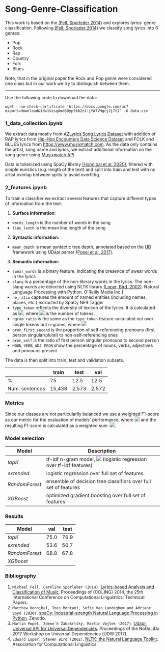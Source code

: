 # Song-Genre-Classification

This work is based on the [(Fell, Sporleder 2014)](#1) and explores lyrics' genre classification. Following [(Fell, Sporleder 2014)](#1) we classify song lyrics into 6 genres:
- Pop 
- Rock
- Rap
- Country
- Folk      
- Blues

Note, that in the original paper the Rock and Pop genre were considered one class but in our work we try to distinguish between them.

---
Use the following code to download the data:

``` 
wget --no-check-certificate 'https://docs.google.com/uc?export=download&id=1VzsqUodB0yp5kb2zi-jYA7VMgcjJj7tI' -O data.csv
```

### 1_data_collection.ipynb
We extract data mostly from [AZLyrics Song Lyrics Dataset](https://www.kaggle.com/albertsuarez/azlyrics) with addition of RAP lyrics from [Hip-Hop Encounters Data Science Dataset](https://www.kaggle.com/rikdifos/rap-lyrics) and FOLK and BLUES lyrics from https://www.musixmatch.com.
As the data only contains the artist, song name and lyrics, we extraxt additional information on the song genre using [Musixmatch API](https://developer.musixmatch.com) 

Data is tokenized using SpaCy library [(Honnibal et al. 2020)](#2), filtered with simple euristics (e.g. length of the text) and split into train and test with no artist overlap between splits to avoid overfittig.


### 2_features.ipynb
To train a classifier we extract several features that capture different types of information from the text:
1. **Surface information:**
  - ```words_length``` is the number of words in the song
  - ```line_lenth``` is the mean line length of the song 
2. **Syntactic information:**
  - ```mean_depth``` is mean syntactic tree depth, annotated based on the [UD](https://universaldependencies.org) framework using UDapi parser [(Popel et al. 2017)](#3).
3. **Semantic information:**
  - ```swear_words``` is a binary feature, indicating the presence of swear words in the lyrics
  - ```slang```  is a percentage of the non-literary words in the lyrics. The non-slang words are detected using NLTK library [(Loper, Bird. 2002)](#4).
Natural Language Processing with Python.  O'Reilly Media Inc.]
  - ```ne_ratio``` captures the emount of named entities (including names, places, etc.) extracted by SpaCy NER Tagger
  - ```type_token``` reflects the diversity of lexicon of the lyrics. It is calculated as <img src="https://render.githubusercontent.com/render/math?math=\frac{T_{unique}}{T_{all}}">, where <img src="https://render.githubusercontent.com/render/math?math=T"> is the number of tokens.
  - ```ngram_ratio``` is the same as the ```type_token``` feature calculated not over single tokens but n-grams, where <img src="https://render.githubusercontent.com/render/math?math=n \leq 3">
  - ```pron_first_second``` is the proportion of self-referencing pronouns (first person singular/plural) to non-self-referencing ones
  - ```pron_self``` is the ratio of first person singular pronouns to second person
  - ```NOUN```, ```VERB```, ```ADJ```, ```PRON``` show the percentage of nouns, verbs, adjectives and pronouns present

The data is then split into train, test and validation subsets.

| |train|test|val|
|-|-----|----|---|
|%|75|12.5|12.5|
|Num. sentences| 15,438 | 2,573 | 2,572 |


### Metrics
Since our classes are not particularily balanced we use a weighted F1-score as our metric for the evaluation of models' performance, where <img src="https://latex.codecogs.com/svg.latex?\inline&space;F1_i=\frac{2\cdot&space;precision&space;\cdot&space;recall}{precision&space;&plus;&space;recall}"> and the resulting F1-score is calculated as a weighted sum: <img src="https://latex.codecogs.com/svg.latex?\inline&space;F1&space;=&space;\sum_{i=1}^{n}&space;W_iF1_i">.


### Model selection
|Model|Description|
|-----|-----------|
|*topK*|tf-idf n-gram model, <img src="https://render.githubusercontent.com/render/math?math=n \leq 3"> (logistic regression over tf-idf features)|
|*extended*|logistic regression over full set of features|
|*RandomForest*|ensemble of decision tree classifiers over full set of features|
|*XGBoost*| optimized gradient boosting over full set of features|


### Results
|Model|val|test|
|-----|---|----|
|*topK*|75.0|76.9|
|*extended*|53.6|50.7|
|*RandomForest*|68.8|67.8|
|*XGBoost*|||


### Bibliography
  1. <a name="1"></a>```Michael Fell, Caroline Sporleder (2014)```. [Lyrics-based Analysis and Classification of Music](https://www.aclweb.org/anthology/C14-1059/). Proceedings of {COLING} 2014, the 25th International Conference on Computational Linguistics: Technical Papers.
  2.  <a name="2"></a>```Matthew Honnibal, Ines Montani, Sofie Van Landeghem and Adriane Boyd (2020)```. [spaCy: Industrial-strength Natural Language Processing in Python](https://spacy.io). Zenodo.
  3.  <a name="3"></a>```Martin Popel, Zdeneˇk Žabokrtský, Martin Vojtek (2017)```. [Udapi: Universal API for Universal Dependencies](http://universaldependencies.org/udw17/pdf/UDW12.pdf). Proceedings of the NoDaLiDa 2017 Workshop on Universal Dependencies (UDW 2017). 
  4.  <a name="4"></a>```Edward Loper, Steven Bird (2002)```. [NLTK: the Natural Language Toolkit](https://www.aclweb.org/anthology/W02-0109.pdf). Association for Computational Linguistics. 
